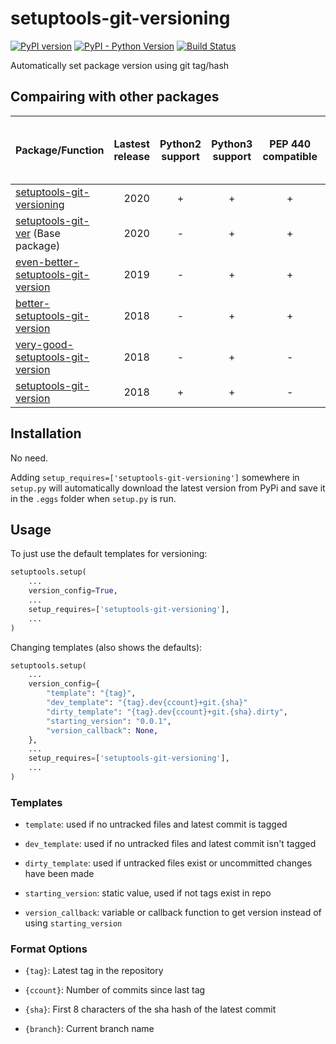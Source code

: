 # setuptools-git-versioning

[![PyPI version](https://badge.fury.io/py/setuptools-git-versioning.svg)](https://badge.fury.io/py/setuptools-git-versioning)
[![PyPI - Python Version](https://img.shields.io/pypi/pyversions/setuptools-git-versioning)](https://badge.fury.io/py/setuptools-git-versioning)
[![Build Status](https://travis-ci.com/dolfinus/setuptools-git-versioning.svg?branch=master)](https://travis-ci.com/dolfinus/setuptools-git-versioning)

Automatically set package version using git tag/hash

## Compairing with other packages

| Package/Function                                                                                    | Lastest release | Python2 support | Python3 support | PEP 440 compatible | Separated template for not tagged HEAD | Separated template for dirty run | Using functions outside setup.py | Returning fixed version if no tags | Returning callback if no tags |
|:----------------------------------------------------------------------------------------------------|----------------:|:---------------:|:---------------:|:------------------:|:--------------------------------------:|:--------------------------------:|:--------------------------------:|:--------------------------------:|:--------------------------------:|
| [setuptools-git-versioning](https://github.com/dolfinus/setuptools-git-versioning)                  |            2020 |        +        |        +        |         +          |                   +                    |                +                 |                +                 |                +                 |                +                 |
| [setuptools-git-ver](https://github.com/camas/setuptools-git-ver) (Base package)                    |            2020 |        -        |        +        |         +          |                   +                    |                +                 |                -                 |                -                 |                -                 |
| [even-better-setuptools-git-version](https://github.com/ktemkin/even-better-setuptools-git-version) |            2019 |        -        |        +        |         +          |                   -                    |                -                 |                +                 |                +                 |                -                 |
| [better-setuptools-git-version](https://github.com/vivin/better-setuptools-git-version)             |            2018 |        -        |        +        |         +          |                   -                    |                -                 |                +                 |                +                 |                -                 |
| [very-good-setuptools-git-version](https://github.com/Kautenja/very-good-setuptools-git-version)    |            2018 |        -        |        +        |         -          |                   -                    |                -                 |                +                 |                -                 |                -                 |
| [setuptools-git-version](https://github.com/pyfidelity/setuptools-git-version)                      |            2018 |        +        |        +        |         -          |                   -                    |                -                 |                -                 |                -                 |                -                 |

## Installation

No need.

Adding `setup_requires=['setuptools-git-versioning']` somewhere in `setup.py` will automatically download the latest version from PyPi and save it in the `.eggs` folder when `setup.py` is run.

## Usage

To just use the default templates for versioning:

```python
setuptools.setup(
    ...
    version_config=True,
    ...
    setup_requires=['setuptools-git-versioning'],
    ...
)
```

Changing templates (also shows the defaults):

```python
setuptools.setup(
    ...
    version_config={
        "template": "{tag}",
        "dev_template": "{tag}.dev{ccount}+git.{sha}"
        "dirty_template": "{tag}.dev{ccount}+git.{sha}.dirty",
        "starting_version": "0.0.1",
        "version_callback": None,
    },
    ...
    setup_requires=['setuptools-git-versioning'],
    ...
)
```

### Templates

- `template`: used if no untracked files and latest commit is tagged

- `dev_template`: used if no untracked files and latest commit isn't tagged

- `dirty_template`: used if untracked files exist or uncommitted changes have been made

- `starting_version`: static value, used if not tags exist in repo

- `version_callback`: variable or callback function to get version instead of using `starting_version`
### Format Options

- `{tag}`: Latest tag in the repository

- `{ccount}`: Number of commits since last tag

- `{sha}`: First 8 characters of the sha hash of the latest commit

- `{branch}`: Current branch name
